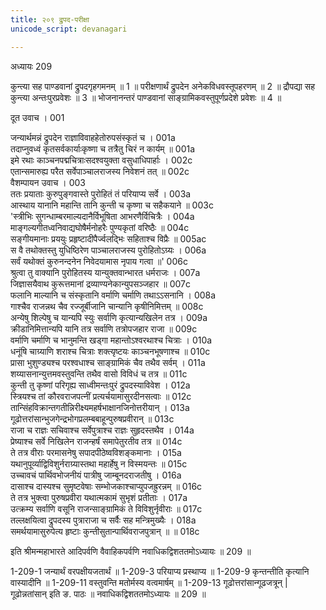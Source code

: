 ```yaml
---
title: २०९ द्रुपद-परीक्षा
unicode_script: devanagari

---
```



अध्यायः 209

कुन्त्या सह पाण्डवानां द्रुपदगृहगमनम् ॥ 1 ॥ परीक्षणार्थं द्रुपदेन अनेकविधवस्तूपहरणम् ॥ 2 ॥ द्रौपद्या सह कुन्त्या अन्तःपुरप्रवेशः ॥ 3 ॥ भोजनानन्तरं पाण्डवानां साङ्ग्रामिकवस्तुपूर्णप्रदेशे प्रवेशः ॥ 4 ॥

दूत उवाच ।	001  

जन्यार्थमन्नं द्रुपदेन राज्ञाविवाहहेतोरुपसंस्कृतं च ।	001a  
तदाप्नुवध्वं कृतसर्वकार्याःकृष्णा च तत्रैतु चिरं न कार्यम् ॥	001a  
इमे रथाः काञ्चनपद्मचित्राःसदश्वयुक्ता वसुधाधिपार्हाः ।	002c  
एतान्समारुह्य परैत सर्वेपाञ्चालराजस्य निवेशनं तत् ॥	002c  
वैशम्पायन उवाच ।	003  
ततः प्रयाताः कुरुपुङ्गवास्ते पुरोहितं तं परियाप्य सर्वे ।	003a  
आस्थाय यानानि महान्ति तानि कुन्ती च कृष्णा च सहैकयाने ॥	003c  
\'स्त्रीभिः सुगन्धाम्बरमाल्यदानैर्विभूषिता आभरणैर्विचित्रैः ।	004a  
माङ्गल्यगीतध्वनिवाद्यघोषैर्मनोहरैः पुण्यकृतां वरिष्ठैः ॥	004c  
सङ्गीयमानाः प्रययुः प्रहृष्टादीपैर्ज्वलद्भिः सहिताश्च विप्रैः ॥	005ac  
स वै तथोक्तस्तु युधिष्ठिरेण पाञ्चालराजस्य पुरोहितोऽग्र्यः ।	006a  
सर्वं यथोक्तं कुरुनन्दनेन निवेदयामास नृपाय गत्वा ॥\'	006c  
श्रुत्वा तु वाक्यानि पुरोहितस्य यान्युक्तवान्भारत धर्मराजः ।	007a  
जिज्ञासयैवाथ कुरूत्तमानां द्रव्याण्यनेकान्युपसञ्जहार ॥	007c  
फलानि माल्यानि च संस्कृतानि वर्माणि चर्माणि तथाऽऽसनानि ।	008a  
गाश्चैव राजन्नथ चैव रज्जूर्बीजानि चान्यानि कृषीनिमित्तम् ॥	008c  
अन्येषु शिल्पेषु च यान्यपि स्युः सर्वाणि कृत्यान्यखिलेन तत्र ।	009a  
क्रीडानिमित्तान्यपि यानि तत्र सर्वाणि तत्रोपजहार राजा ॥	009c  
वर्माणि चर्माणि च भानुमन्ति खड्गा महान्तोऽश्वरथाश्च चित्राः ।	010a  
धनूंषि चाग्र्याणि शराश्च चित्राः शक्त्यृष्टयः काञ्चनभूषणाश्च ॥	010c  
प्रासा भुशुण्ड्यश्च परश्वधाश्च साङ्ग्रामिकं चैव तथैव सर्वम् ।	011a  
शय्यासनान्युत्तमवस्तुवन्ति तथैव वासो विविधं च तत्र ॥	011c  
कुन्ती तु कृष्णां परिगृह्य साध्वीमन्तःपुरं द्रुपदस्याविवेश ।	012a  
स्त्रियश्च तां कौरवराजपत्नीं प्रत्यर्चयामासुरदीनसत्वाः ॥	012c  
तान्सिंहविक्रान्तगतीन्निरीक्ष्यमहर्षभाक्षानजिनोत्तरीयान् ।	013a  
गूढोत्तरांसान्भुजगेन्द्रभोगप्रलम्बबाहून्पुरुषप्रवीरान् ॥	013c  
राजा च राज्ञः सचिवाश्च सर्वेपुत्राश्च राज्ञः सुहृदस्तथैव ।	014a  
प्रेष्याश्च सर्वे निखिलेन राजन्हर्षं समापेतुरतीव तत्र ॥	014c  
ते तत्र वीराः परमासनेषु सपादपीठेष्वविशङ्कमानाः ।	015a  
यथानुपूर्व्याद्विविशुर्नराग्र्यास्तथा महार्हेषु न विस्मयन्तः ॥	015c  
उच्चावचं पार्थिवभोजनीयं पात्रीषु जाम्बूनदराजतीषु ।	016a  
दासाश्च दास्यश्च सुमृष्टवेषाः सम्भोजकाश्चाप्युपजह्रुरन्नम् ॥	016c  
ते तत्र भुक्त्वा पुरुषप्रवीरा यथात्मकामं सुभृशं प्रतीताः ।	017a  
उत्क्रम्य सर्वाणि वसूनि राजन्साङ्ग्रामिकं ते विविशुर्नृवीराः ॥	017c  
तल्लक्षयित्वा द्रुपदस्य पुत्राराजा च सर्वैः सह मन्त्रिमुख्यैः ।	018a  
समर्थयामासुरुपेत्य हृष्टाः कुन्तीसुतान्पार्थिवराजपुत्रान् ॥ ॥	018c  

इति श्रीमन्महाभारते आदिपर्वणि वैवाहिकपर्वणि नवाधिकद्विशततमोऽध्यायः ॥ 209 ॥

1-209-1 जन्यार्थं वरपक्षीयजतार्थं ॥ 1-209-3 परियाप्य प्रस्थाप्य ॥ 1-209-9 कृन्तन्तीति कृत्यानि वास्यादीनि ॥ 1-209-11 वस्तुवन्ति मतोर्मस्य वत्वमार्षम् ॥ 1-209-13 गूढोत्तरांसान्गूढजत्रून् | गूढोन्नतांसान् इति ङ. पाठः ॥ नवाधिकद्विशततमोऽध्यायः ॥ 209 ॥